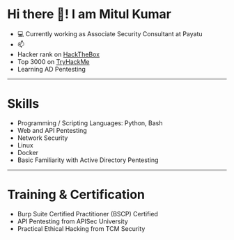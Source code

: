 # Hi there 👋! I am Mitul Kumar
- 💻 Currently working as Associate Security Consultant at Payatu
- 📫
- Hacker rank on [HackTheBox](https://app.hackthebox.com/profile/174993) 
- Top 3000 on [TryHackMe](https://tryhackme.com/p/Blackstar)
- Learning AD Pentesting

---
# Skills
- Programming / Scripting Languages: Python, Bash
- Web and API Pentesting
- Network Security
- Linux
- Docker
- Basic Familiarity with Active Directory Pentesting

---
# Training & Certification
- Burp Suite Certified Practitioner (BSCP) Certified
- API Pentesting from APISec University
- Practical Ethical Hacking from TCM Security

